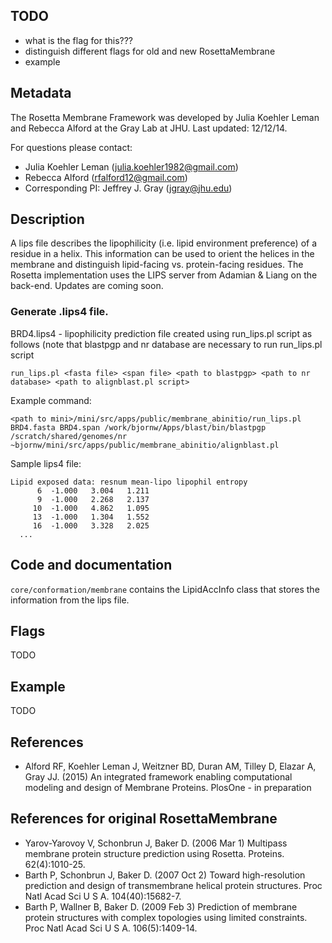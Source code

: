 ## TODO

- what is the flag for this???
- distinguish different flags for old and new RosettaMembrane
- example

## Metadata

The Rosetta Membrane Framework was developed by Julia Koehler Leman and Rebecca Alford at the Gray Lab at JHU. 
Last updated: 12/12/14. 

For questions please contact: 
- Julia Koehler Leman ([julia.koehler1982@gmail.com](julia.koehler1982@gmail.com))
- Rebecca Alford ([rfalford12@gmail.com](rfalford12@gmail.com))
- Corresponding PI: Jeffrey J. Gray ([jgray@jhu.edu](jgray@jhu.edu))

## Description

A lips file describes the lipophilicity (i.e. lipid environment preference) of a residue in a helix. This information can be used to orient the helices in the membrane and distinguish lipid-facing vs. protein-facing residues. The Rosetta implementation uses the LIPS server from Adamian & Liang on the back-end. Updates are coming soon. 

### Generate .lips4 file.

BRD4.lips4 - lipophilicity prediction file created using run\_lips.pl script as follows (note that blastpgp and nr database are necessary to run run\_lips.pl script

```
run_lips.pl <fasta file> <span file> <path to blastpgp> <path to nr database> <path to alignblast.pl script>
```

Example command:

```
<path to mini>/mini/src/apps/public/membrane_abinitio/run_lips.pl BRD4.fasta BRD4.span /work/bjornw/Apps/blast/bin/blastpgp /scratch/shared/genomes/nr ~bjornw/mini/src/apps/public/membrane_abinitio/alignblast.pl
```

Sample lips4 file:

```
Lipid exposed data: resnum mean-lipo lipophil entropy
      6  -1.000   3.004   1.211
      9  -1.000   2.268   2.137
     10  -1.000   4.862   1.095
     13  -1.000   1.304   1.552
     16  -1.000   3.328   2.025
  ...
```

## Code and documentation

`core/conformation/membrane` contains the LipidAccInfo class that stores the information from the lips file. 

## Flags

TODO

## Example

TODO

## References

* Alford RF, Koehler Leman J, Weitzner BD, Duran AM, Tilley D, Elazar A, Gray JJ. (2015) An integrated framework enabling computational modeling and design of Membrane Proteins. PlosOne - in preparation 

## References for original RosettaMembrane

* Yarov-Yarovoy V, Schonbrun J, Baker D. (2006 Mar 1) Multipass membrane protein structure prediction using Rosetta. Proteins. 62(4):1010-25.
* Barth P, Schonbrun J, Baker D. (2007 Oct 2) Toward high-resolution prediction and design of transmembrane helical protein structures. Proc Natl Acad Sci U S A. 104(40):15682-7.
* Barth P, Wallner B, Baker D. (2009 Feb 3) Prediction of membrane protein structures with complex topologies using limited constraints. Proc Natl Acad Sci U S A. 106(5):1409-14.
